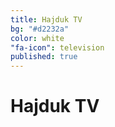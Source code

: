 ```yaml
---
title: Hajduk TV
bg: "#d2232a"
color: white
"fa-icon": television
published: true
---
```


# **Hajduk TV**

<script src="//assets.juicer.io/embed.js" type="text/javascript"></script>
<link href="//assets.juicer.io/embed.css" media="all" rel="stylesheet" type="text/css" />
<ul class="juicer-feed" data-feed-id="hajduk-tv" data-per="3"><h1 class="referral"><a href="https://www.juicer.io"></a></h1></ul>